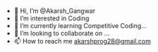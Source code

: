 - 👋 Hi, I’m @Akarsh_Gangwar
- 👀 I’m interested in Coding
- 🌱 I’m currently learning Competitive Coding...
- 💞️ I’m looking to collaborate on ...
- 📫 How to reach me akarshprog28@gmail.com

<!---
akarshgangwar28/akarshgangwar28 is a ✨ special ✨ repository because its `README.md` (this file) appears on your GitHub profile.
You can click the Preview link to take a look at your changes.
--->
